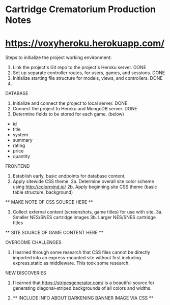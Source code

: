 # Cartridge Crematorium Production Notes
# https://voxyheroku.herokuapp.com/


Steps to initialize the project working environment:

1. Link the project's Git repo to the project's Heroku server. DONE
2. Set up separate controller routes, for users, games, and sessions. DONE
3. Initialize starting file structure for models, views, and controllers. DONE
4.


DATABASE

1. Initialize and connect the project to local server. DONE
2. Connect the project to Heroku and MongoDB server. DONE
3. Determine fields to be stored for each game. (below)

  - id
  - title
  - system
  - summary
  - rating
  - price
  - quantity


FRONTEND

1. Establish early, basic endpoints for database content.
2. Apply sitewide CSS theme.
  2a. Determine overall site color scheme using http://colormind.io/
  2b. Apply beginning site CSS theme (basic table structure, background)

** MAKE NOTE OF CSS SOURCE HERE **

3. Collect external content (screenshots, game titles) for use with site.
  3a. Smaller NES/SNES cartridge images
  3b. Larger NES/SNES cartridge titles

  ** SITE SOURCE OF GAME CONTENT HERE **


OVERCOME CHALLENGES

1. I learned through some research that CSS files cannot be directly imported into an express-mounted site without first including express.static as middleware. This took some research.


NEW DISCOVERIES

1. I learned that https://stripesgenerator.com/ is a beautiful source for generating diagonal-striped backgrounds of all colors and widths.

2. ** INCLUDE INFO ABOUT DARKENING BANNER IMAGE VIA CSS **
